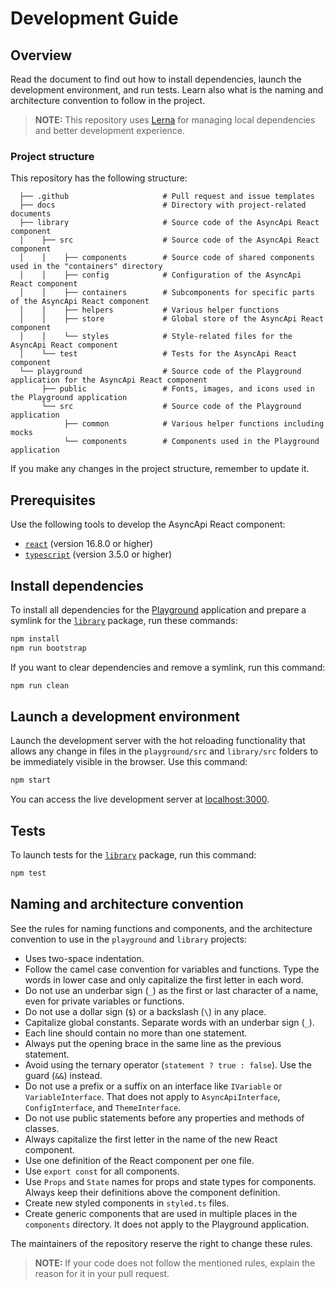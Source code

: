 # Development Guide

## Overview

Read the document to find out how to install dependencies, launch the development environment, and run tests. Learn also what is the naming and architecture convention to follow in the project.

> **NOTE:** This repository uses [Lerna](https://github.com/lerna/lerna) for managing local dependencies and better development experience.

### Project structure

This repository has the following structure:

<!-- markdownlint-disable MD040 -->

```
  ├── .github                     # Pull request and issue templates
  ├── docs                        # Directory with project-related documents
  ├── library                     # Source code of the AsyncApi React component
  │    ├── src                    # Source code of the AsyncApi React component
  │    │    ├── components        # Source code of shared components used in the "containers" directory
  │    │    ├── config            # Configuration of the AsyncApi React component
  │    │    ├── containers        # Subcomponents for specific parts of the AsyncApi React component
  │    │    ├── helpers           # Various helper functions
  │    │    ├── store             # Global store of the AsyncApi React component
  │    │    └── styles            # Style-related files for the AsyncApi React component
  │    └── test                   # Tests for the AsyncApi React component
  └── playground                  # Source code of the Playground application for the AsyncApi React component
       ├── public                 # Fonts, images, and icons used in the Playground application
       └── src                    # Source code of the Playground application
            ├── common            # Various helper functions including mocks
            └── components        # Components used in the Playground application
```

<!-- markdownlint-enable MD040 -->

If you make any changes in the project structure, remember to update it.

## Prerequisites

Use the following tools to develop the AsyncApi React component:

- [`react`](https://github.com/facebook/react/) (version 16.8.0 or higher)
- [`typescript`](https://github.com/microsoft/TypeScript) (version 3.5.0 or higher)

## Install dependencies

To install all dependencies for the [Playground](../../playground) application and prepare a symlink for the [`library`](../../library) package, run these commands:

```sh
npm install
npm run bootstrap
```

If you want to clear dependencies and remove a symlink, run this command:

```sh
npm run clean
```

## Launch a development environment

Launch the development server with the hot reloading functionality that allows any change in files in the `playground/src` and `library/src` folders to be immediately visible in the browser. Use this command:

```sh
npm start
```

You can access the live development server at [localhost:3000](http://localhost:3000/).

## Tests

To launch tests for the [`library`](../../library) package, run this command:

```sh
npm test
```

## Naming and architecture convention

See the rules for naming functions and components, and the architecture convention to use in the `playground` and `library` projects:

- Uses two-space indentation.
- Follow the camel case convention for variables and functions. Type the words in lower case and only capitalize the first letter in each word.
- Do not use an underbar sign (`_`) as the first or last character of a name, even for private variables or functions.
- Do not use a dollar sign (`$`) or a backslash (`\`) in any place.
- Capitalize global constants. Separate words with an underbar sign (`_`).
- Each line should contain no more than one statement.
- Always put the opening brace in the same line as the previous statement.
- Avoid using the ternary operator (`statement ? true : false`). Use the guard (`&&`) instead.
- Do not use a prefix or a suffix on an interface like `IVariable` or `VariableInterface`. That does not apply to `AsyncApiInterface`, `ConfigInterface`, and `ThemeInterface`.
- Do not use public statements before any properties and methods of classes.
- Always capitalize the first letter in the name of the new React component.
- Use one definition of the React component per one file.
- Use `export const` for all components.
- Use `Props` and `State` names for props and state types for components. Always keep their definitions above the component definition.
- Create new styled components in `styled.ts` files.
- Create generic components that are used in multiple places in the `components` directory. It does not apply to the Playground application.

The maintainers of the repository reserve the right to change these rules.

> **NOTE:** If your code does not follow the mentioned rules, explain the reason for it in your pull request.
